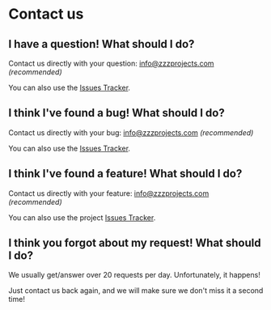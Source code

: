 # Contact us

## I have a question! What should I do?
Contact us directly with your question: info@zzzprojects.com _(recommended)_ 

You can also use the [Issues Tracker](https://github.com/zzzprojects/Eval-Expression.NET/issues).

## I think I've found a bug! What should I do?
Contact us directly with your bug: info@zzzprojects.com _(recommended)_ 

You can also use the [Issues Tracker](https://github.com/zzzprojects/Eval-Expression.NET/issues).

## I think I've found a feature! What should I do?
Contact us directly with your feature: info@zzzprojects.com _(recommended)_ 

You can also use the project [Issues Tracker](https://github.com/zzzprojects/Eval-Expression.NET/issues).

## I think you forgot about my request! What should I do?
We usually get/answer over 20 requests per day. Unfortunately, it happens!

Just contact us back again, and we will make sure we don't miss it a second time!
